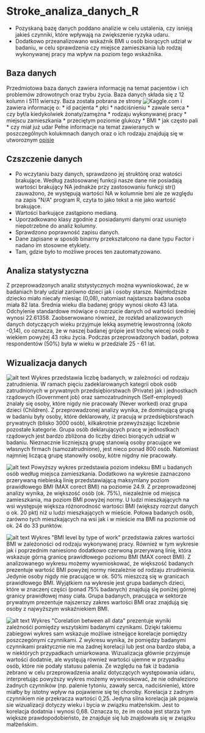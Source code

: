 # Stroke_analiza_danych_R
* Pozyskaną bazę danych poddano analizie w celu ustalenia, czy isnieją jakieś czynniki, które wpływają na zwiększenie ryzyka udaru.
* Dodatkowo przeanalizowano wskaźnik BMI u osób biorących udział w badaniu, w celu sprawdzenia czy miejsce zamieszkania lub rodzaj wykonywanej pracy ma wpływ na poziom tego wskaźnika.

## Baza danych
Przedmiotowa baza danych zawiera informację na temat pacjentów i ich problemów zdrowotnych oraz trybu życia. Baza danych składa się z 12 kolumn i 5111 wierszy. Baza została pobrana ze strony ![Kaggle.com](https://www.kaggle.com/datasets/fedesoriano/stroke-prediction-dataset) i zawiera informację o:
    * id pacjenta
    * płci
    * nadciśnieniu
    * zawale serca
    * czy był/a kiedykolwiek żonaty/zamężna
    * rodzaju wykonywanej pracy
    * miejscu zamieszkania
    * przeciętym poziomie glukozy
    * BMI
    * jak często pali
    * czy miał już udar
Pełne informacje na temat zawieranych w poszczególnych kolukmnach danych oraz o ich rodzaju znajdują się w utworoznym [opisie](https://github.com/Gdyczko/Stroke_analiza_danych_R/blob/main/Opis.txt)

## Czszczenie danych
* Po wczytaniu bazy danych, sprawdzono jej struktórę oraz watości brakujące. Według zastosowanej funkcji nasze dane nie posiadają wartości brakujący NA jednakże przy zastosowaniu funkcji str() zauważono, że występują wartości NA w kolumnie bmi ale ze względu na zapis "N/A" program R, czyta to jako tekst a nie jako wartość brakujące.
* Wartości barkujące zastąpiono medianą.
* Uporzadkowano klasy zgodnie z posiadanymi danymi oraz usunięto niepotrzebne do analiz kolumny.
* Sprawdzono poprawność zapisu danych.
* Dane zapisane w sposób binarny przekształcono na dane typu Factor i nadano im stosowne etykiety.
* Tam, gdzie było to możliwe proces ten zautomatyzowano.

## Analiza statystyczna
Z przeprowadzonych analiz ststystycznych można wywnioskować, że w badaniach brały udział zarówno dzieci jak i osoby starsze. Najmłodzsze dziecko miało niecały miesiąc (0,08), natomiast najstarsza badana osoba miała 82 lata. Średnia wieku dla badanej grópy wynosi około 43 lata. Odchylenie standardowe mówiące o rozrzucie danych od wartości średniej wynosi 22.61358. Zaobserwowano również, że rozkład analizowanych danych dotyczących wieku przyjmuje lekką asymetrię lewostronną (około -0,14), co oznacza, że w naszej badanej grópie jest trochę wiecej osób z wiekiem powyżej 43 roku życia. Podczas przeprowadzonych badań, połowa respondentów (50%) była w wieku w przedziale 25 - 61 lat.

## Wizualizacja danych
![alt text](https://github.com/Gdyczko/Stroke_analiza_danych_R/blob/main/Number%20of%20people%20by%20employment.png "Rodzaj zatrudnienia")
Wykres przedstawia liczbę badanych, w zależności od rodzaju zatrudnienia. W ramach pięciu zadeklarowanych kategrii obok osób zatrudnionych w prywatnych przedsiębiorstwach (Private) jak i jednostkach rządowych (Government job) oraz samozatrudninych (Self-employed) znalały się osoby, które nigdy nie pracowały (Never worked) oraz grupa dzieci (Children). Z przeprowadzonej analizy wynika, że dominującą grupą w badaniu były osoby, które deklarowały, iż pracują w przedsiębiorstwach prywatnych (blisko 3000 osób), kilkakrotnie przewyższając liczebnie pozostałe kategorie. Grupa osób deklarujących pracę w jednostkach rządowych jest bardzo zbliżona do liczby dzieci biorących udział w badaniu. Nieznacznie liczniejszą grupę stanowią osoby pracujące we własnych firmach (samozatrudnione), jest nieco ponad 800 osób. Natomiast najmniej liczącą grupę stanowiły osoby, kótre nigdny nie pracowały.

![alt text](https://github.com/Gdyczko/Stroke_analiza_danych_R/blob/main/BMI%20level%20by%20place%20of%20residence.png "BMI a miejsce zamieszkania")
Powyższy wykres przedstawia poziom indeksu BMI u badanych osób według miejsca zamieszkania. Dodatkowo na wykresie zaznaczono przerywaną niebieską linię przedstawiającą maksymlany poziom prawidłowego BMI (MAX corect BMI) na poziomie 24.9. Z przeprowadzonej analizy wynika, że większość osób (ok. 75%), niezaleźnie od miejsca zamieszkania, ma poziom BMI powyżej normy. U ludzi mieszkających na wsi występuje większa różnorodność wartości BMI (większy rozrzut danych o ok. 20 pkt) niż u ludzi mieszkających w mieście. Połowa badanych osób, zarówno tych mieszkających na wsi jak i w mieście ma BMI na poziomie od ok. 24 do 33 punktów.

![alt text](https://github.com/Gdyczko/Stroke_analiza_danych_R/blob/main/BMI%20level%20by%20type%20of%20work.png "BMI a rodzaj pracy")
Wykres "BMI level by type of work" przedstawia zakres wartości BMI w zależoności od rodzaju wykonywanej pracy. Również w tym wykresie jak i poprzednim naniesiono dodatkowo czerwoną przerywaną linię, która wskazuje górną granicę prawidłowego poziomu BMI (MAX corect BMI). Z analizowanego wykresu możemy wywnioskować, że większość badanych prezentuje wartość BMI powyżej normy niezależnie od rodzaju ztrudnienia. Jedynie osoby nigdy nie pracujące w ok. 50% mieszczą się w granicach prawidłowego BMI. Wyjątkiem na wykresie jest grupa badanych dzieci, które w znaczenj części (ponad 75% badanych) znajdują się poniżej górnej granicy prawidłowej masy ciała. Grupa badanych, pracująca w sektorze prywatnym prezentuje najszerszy zakres wartości BMI oraz znajdują się osoby z najwyższym wskaźniekiem BMI.

![alt text](https://github.com/Gdyczko/Stroke_analiza_danych_R/blob/main/Corelation%20between%20all%20data.png "korelacja pomiędzy wszytskimi danymi")
Wykres "Corelation between all data" prezentuje wyniki zależnośći pomiędzy wszytskimi badanymi czynikami. Dzięki takiemu zabiegowi wykres sam wskazuje możliwe istneijące korelacje pomiędzy poszczegónymi czynnikami. Z wykresu wynika, że pomiędzy badanymi czynnikami praktycznie nie ma żadnej korelacji lub jest ona bardzo słaba, a w niektórych przypadkach umiarkowana. Wizualizacja głównie przyjmuje wartości dodatnie, ale wystęują również wartości ujemne w przypadku osób, które nie podały statusu palenia. Ze względu
na fak iż badania zebrano w celu przeprowadzenia analiz dotyczących występowania udaru, interpretując powyższy wykres możemy wywnioskować, że nie odnaleziono żadnych czynników (np. palenie tytoniu, zawały serca, nadciśnienie), które miałby by istotny wpływ na pojawienie się tej choroby. Korelacja z żadnym czynnikiem nie przekracza wartości 0,25. Jedyna silna korelacja jak pojawia sie wizualizacji dotyczy wieku i bycia w związku małżeńskim. Jest to korelacja dodatnia i wynosi 0,68. Oznacza to, że im osoba jest starza tym większe prawdopodobieństo, że znajduje się lub znajdowała się w związku małżeńskim.
